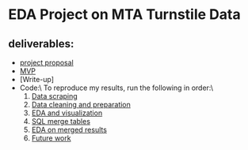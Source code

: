 # EDA Project on MTA Turnstile Data

## deliverables:
- [project proposal](project_proposal.md)
- [MVP](MVP.md)
- [Write-up]
- Code:\ 
    To reproduce my results, run the following in order:\
    1. [Data scraping](1_data_scraper.ipynb)
    2. [Data cleaning and preparation](2_data_cleaning_n_prep.ipynb)
    3. [EDA and visualization](3_EDA_data_vis.ipynb)
    4. [SQL merge tables](4_mta_merged.sql)
    5. [EDA on merged results](5_merge_ADA_Analysis.ipynb)
    6. [Future work](6_Future_work.ipynb)


